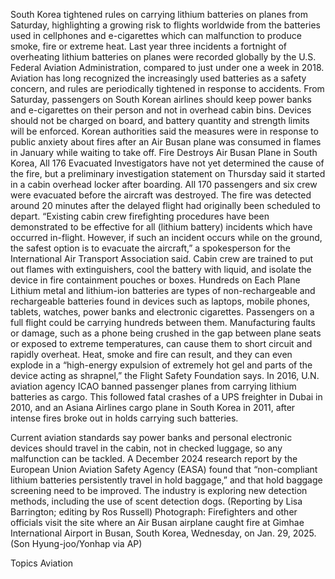 South Korea tightened rules on carrying lithium batteries on planes from Saturday, highlighting a growing risk to flights worldwide from the batteries used in cellphones and e-cigarettes which can malfunction to produce smoke, fire or extreme heat.
Last year three incidents a fortnight of overheating lithium batteries on planes were recorded globally by the U.S. Federal Aviation Administration, compared to just under one a week in 2018.
Aviation has long recognized the increasingly used batteries as a safety concern, and rules are periodically tightened in response to accidents.
From Saturday, passengers on South Korean airlines should keep power banks and e-cigarettes on their person and not in overhead cabin bins. Devices should not be charged on board, and battery quantity and strength limits will be enforced.
Korean authorities said the measures were in response to public anxiety about fires after an Air Busan plane was consumed in flames in January while waiting to take off.
Fire Destroys Air Busan Plane in South Korea, All 176 Evacuated
Investigators have not yet determined the cause of the fire, but a preliminary investigation statement on Thursday said it started in a cabin overhead locker after boarding.
All 170 passengers and six crew were evacuated before the aircraft was destroyed. The fire was detected around 20 minutes after the delayed flight had originally been scheduled to depart.
“Existing cabin crew firefighting procedures have been demonstrated to be effective for all (lithium battery) incidents which have occurred in-flight. However, if such an incident occurs while on the ground, the safest option is to evacuate the aircraft,” a spokesperson for the International Air Transport Association said.
Cabin crew are trained to put out flames with extinguishers, cool the battery with liquid, and isolate the device in fire containment pouches or boxes.
Hundreds on Each Plane
Lithium metal and lithium-ion batteries are types of non-rechargeable and rechargeable batteries found in devices such as laptops, mobile phones, tablets, watches, power banks and electronic cigarettes.
Passengers on a full flight could be carrying hundreds between them.
Manufacturing faults or damage, such as a phone being crushed in the gap between plane seats or exposed to extreme temperatures, can cause them to short circuit and rapidly overheat.
Heat, smoke and fire can result, and they can even explode in a “high-energy expulsion of extremely hot gel and parts of the device acting as shrapnel,” the Flight Safety Foundation says.
In 2016, U.N. aviation agency ICAO banned passenger planes from carrying lithium batteries as cargo. This followed fatal crashes of a UPS freighter in Dubai in 2010, and an Asiana Airlines cargo plane in South Korea in 2011, after intense fires broke out in holds carrying such batteries.

Current aviation standards say power banks and personal electronic devices should travel in the cabin, not in checked luggage, so any malfunction can be tackled.
A December 2024 research report by the European Union Aviation Safety Agency (EASA) found that “non-compliant lithium batteries persistently travel in hold baggage,” and that hold baggage screening need to be improved.
The industry is exploring new detection methods, including the use of scent detection dogs.
(Reporting by Lisa Barrington; editing by Ros Russell)
Photograph: Firefighters and other officials visit the site where an Air Busan airplane caught fire at Gimhae International Airport in Busan, South Korea, Wednesday, on Jan. 29, 2025. (Son Hyung-joo/Yonhap via AP)

Topics
Aviation
